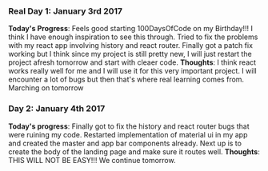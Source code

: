### Real Day 1: January 3rd 2017
**Today's Progress**: Feels good starting 100DaysOfCode on my Birthday!!! I think I have enough inspiration to see this through. Tried to fix the problems with my react app involving history and react router. Finally got a patch fix working but I think since my project is still pretty new, I will just restart the project afresh tomorrow and start with cleaer code.
**Thoughts**: I think react works really well for me and I will use it for this very important project. I will encounter a lot of bugs but then that's where real learning comes from. Marching on tomorrow

### Day 2: January 4th 2017
**Today's progress**: Finally got to fix the history and react router bugs that were ruining my code. Restarted implementation of material ui in my app and created the master and app bar components already. Next up is to create the body of the landing page and make sure it routes well.
**Thoughts**: THIS WILL NOT BE EASY!!! We continue tomorrow.